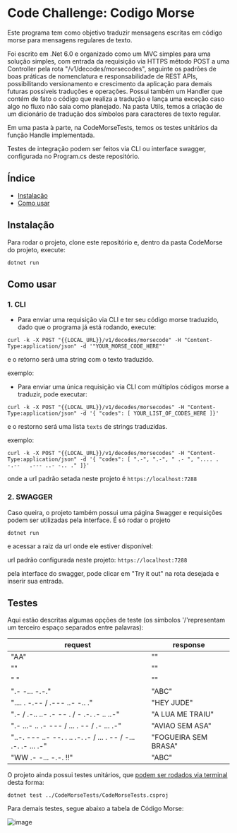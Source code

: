 # Code Challenge: Codigo Morse
Este programa tem como objetivo traduzir mensagens escritas em código morse para mensagens regulares de texto.

Foi escrito em .Net 6.0 e organizado como um MVC simples para uma solução simples, com entrada da requisição via HTTPS método POST 
a uma Controller pela rota "/v1/decodes/morsecodes", seguinte os padrões de boas práticas de nomenclatura e responsabilidade de REST APIs,
possibilitando versionamento e crescimento da aplicação para demais futuras possíveis traduções e operações.
Possui também um Handler que contém de fato o código que realiza a tradução e lança uma exceção caso algo no fluxo não saia como planejado.
Na pasta Utils, temos a criação de um dicionário de tradução dos símbolos para caracteres de texto regular.

Em uma pasta à parte, na CodeMorseTests, temos os testes unitários da função Handle implementada.

Testes de integração podem ser feitos via CLI ou interface swagger, configurada no Program.cs deste repositório.

## Índice
- [Instalação](#instalação)
- [Como usar](#como-usar)

## Instalação

Para rodar o projeto, clone este repositório e, dentro da pasta CodeMorse do projeto, execute:

`dotnet run`


## Como usar

### 1. CLI
  
- Para enviar uma requisição via CLI e ter seu código morse traduzido, dado que o programa já está rodando, execute:

`curl -k -X POST "{{LOCAL_URL}}/v1/decodes/morsecode" -H "Content-Type:application/json" -d '"YOUR_MORSE_CODE_HERE"'`

e o retorno será uma string com o texto traduzido.

exemplo:

- Para enviar uma única requisição via CLI com múltiplos códigos morse a traduzir, pode executar:

`curl -k -X POST "{{LOCAL_URL}}/v1/decodes/morsecodes" -H "Content-Type:application/json" -d '{ "codes": [ YOUR_LIST_OF_CODES_HERE ]}'`

e o restorno será uma lista `texts` de strings traduzidas.

exemplo:

`curl -k -X POST "{{LOCAL_URL}}/v1/decodes/morsecodes" -H "Content-Type:application/json" -d '{ "codes": [ ".-", ".-", " .- ", ".... . -.--   .--- ..- -.. ." ]}'`

onde a url padrão setada neste projeto é `https://localhost:7288`

### 2. SWAGGER
  
Caso queira, o projeto também possui uma página Swagger e requisições podem ser utilizadas pela interface. É só rodar o projeto

`dotnet run`

e acessar a raiz da url onde ele estiver disponível:

url padrão configurada neste projeto: `https://localhost:7288`

pela interface do swagger, pode clicar em "Try it out" na rota desejada e inserir sua entrada.


## Testes

Aqui estão descritas algumas opções de teste (os símbolos '/'representam um terceiro espaço separados entre palavras):

| request | response |
| -------- | -------- |
| "AA" | "" |
| "" | "" |
| " " | "" |
| ".- -... -.-." | "ABC" |
| ".... . -.-- / .--- ..- -.. ." | "HEY JUDE" |
| ".- / .-.. ..- .-   -- . / - .-. .- .. ..-" | "A LUA ME TRAIU" |
| ".- ...- .. .- --- / ... . -- / .- ... .-" | "AVIAO SEM ASA" |
| "..-. --- ..- --. . .. .-. .- / ... . -- / -... .-. .- ... .-" | "FOGUEIRA SEM BRASA" |
| "WW .- -... -.-. !!" | "ABC" |

O projeto ainda possui testes unitários, que [podem ser rodados via terminal](https://learn.microsoft.com/en-us/dotnet/core/tools/dotnet-test#examples:~:text=command%20line.-,Examples,-Run%20the%20tests) desta forma:

`dotnet test ../CodeMorseTests/CodeMorseTests.csproj`


Para demais testes, segue abaixo a tabela de Código Morse:

![image](https://super.abril.com.br/wp-content/uploads/2022/10/SI_codigomorse_site2.jpg?quality=90&strip=info&w=1024)

